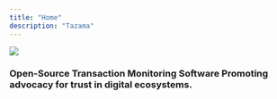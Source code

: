 ```yaml
---
title: "Home"
description: "Tazama"
---
```


![](/lady_magnifier.png)

### Open-Source Transaction Monitoring Software Promoting advocacy for trust in digital ecosystems.
